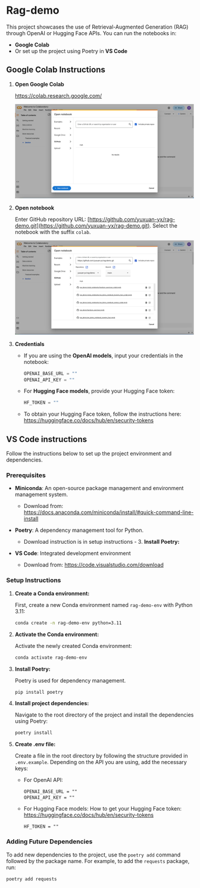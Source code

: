 # Rag-demo
This project showcases the use of Retrieval-Augmented Generation (RAG) through OpenAI or Hugging Face APIs. You can run the notebooks in:

- **Google Colab**
- Or set up the project using Poetry in **VS Code**

## Google Colab Instructions

1. **Open Google Colab**

   https://colab.research.google.com/

   ![google_colab_open_notebook](/image/google_colab_open_notebook.png)

2. **Open notebook**

    Enter GitHub repository URL: [https://github.com/yuxuan-yx/rag-demo.git](https://github.com/yuxuan-yx/rag-demo.git). Select the notebook with the suffix `colab`.

   ![google_colab_select_notebook](/image/google_colab_select_notebook.png)

3. **Credentials**
    - If you are using the **OpenAI models**, input your credentials in the notebook:
        ```python
        OPENAI_BASE_URL = ""
        OPENAI_API_KEY = ""
        ```
    - For **Hugging Face models**, provide your Hugging Face token:
        ```python
        HF_TOKEN = ""
        ```
    - To obtain your Hugging Face token, follow the instructions here: https://huggingface.co/docs/hub/en/security-tokens

## VS Code instructions

Follow the instructions below to set up the project environment and dependencies.

### Prerequisites 

- **Miniconda**: An open-source package management and environment management system.

    - Download from: https://docs.anaconda.com/miniconda/install/#quick-command-line-install
- **Poetry**: A dependency management tool for Python.
    - Download instruction is in setup instructions - 3. **Install Poetry:**

- **VS Code**: Integrated development environment
    - Download from: 
    https://code.visualstudio.com/download

### Setup Instructions

1. **Create a Conda environment:**

    First, create a new Conda environment named `rag-demo-env` with Python 3.11:

    ```sh
    conda create -n rag-demo-env python=3.11
    ```

2. **Activate the Conda environment:**

    Activate the newly created Conda environment:

    ```sh
    conda activate rag-demo-env
    ```

3. **Install Poetry:**

    Poetry is used for dependency management.

    ```sh
    pip install poetry
    ```

4. **Install project dependencies:**

    Navigate to the root directory of the project and install the dependencies using Poetry:

    ```sh
    poetry install
    ```

5. **Create .env file:**

    Create a  file in the root directory by following the structure provided in `.env.example`. Depending on the API you are using, add the necessary keys:

    - For OpenAI API:
      ```
      OPENAI_BASE_URL = ""
      OPENAI_API_KEY = ""
      ```

    - For Hugging Face models:
      How to get your Hugging Face token: https://huggingface.co/docs/hub/en/security-tokens
      ```
      HF_TOKEN = ""
      ```


### Adding Future Dependencies

To add new dependencies to the project, use the `poetry add` command followed by the package name. For example, to add the `requests` package, run:

```
poetry add requests
```
